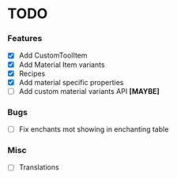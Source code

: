 # TODO
### Features
- [X] Add CustomToolItem
- [X] Add Material Item variants
- [X] Recipes
- [X] Add material specific properties
- [ ] Add custom material variants API **[MAYBE]**

### Bugs
- [ ] Fix enchants mot showing in enchanting table

### Misc
- [ ] Translations